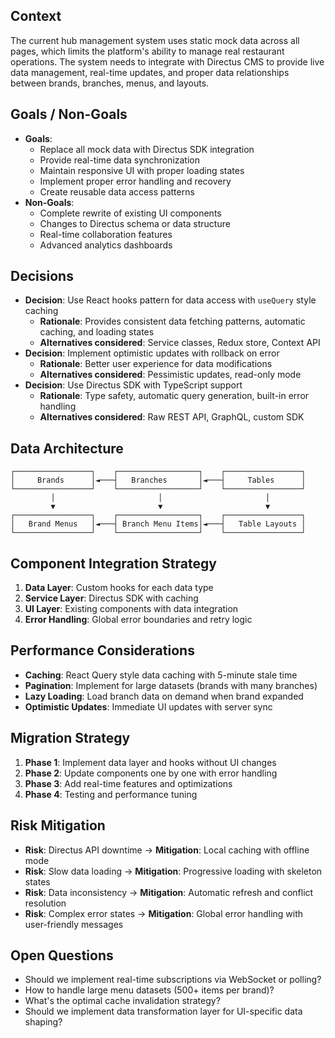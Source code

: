 ## Context
The current hub management system uses static mock data across all pages, which limits the platform's ability to manage real restaurant operations. The system needs to integrate with Directus CMS to provide live data management, real-time updates, and proper data relationships between brands, branches, menus, and layouts.

## Goals / Non-Goals
- **Goals**:
  - Replace all mock data with Directus SDK integration
  - Provide real-time data synchronization
  - Maintain responsive UI with proper loading states
  - Implement proper error handling and recovery
  - Create reusable data access patterns
- **Non-Goals**:
  - Complete rewrite of existing UI components
  - Changes to Directus schema or data structure
  - Real-time collaboration features
  - Advanced analytics dashboards

## Decisions
- **Decision**: Use React hooks pattern for data access with `useQuery` style caching
  - **Rationale**: Provides consistent data fetching patterns, automatic caching, and loading states
  - **Alternatives considered**: Service classes, Redux store, Context API
- **Decision**: Implement optimistic updates with rollback on error
  - **Rationale**: Better user experience for data modifications
  - **Alternatives considered**: Pessimistic updates, read-only mode
- **Decision**: Use Directus SDK with TypeScript support
  - **Rationale**: Type safety, automatic query generation, built-in error handling
  - **Alternatives considered**: Raw REST API, GraphQL, custom SDK

## Data Architecture
```
┌─────────────────┐    ┌──────────────────┐    ┌─────────────────┐
│     Brands      │◄───┤   Branches       │◄───┤     Tables      │
└─────────────────┘    └──────────────────┘    └─────────────────┘
         │                       │                       │
         ▼                       ▼                       ▼
┌─────────────────┐    ┌──────────────────┐    ┌─────────────────┐
│   Brand Menus   │◄───┤ Branch Menu Items│◄───┤   Table Layouts │
└─────────────────┘    └──────────────────┘    └─────────────────┘
```

## Component Integration Strategy
1. **Data Layer**: Custom hooks for each data type
2. **Service Layer**: Directus SDK with caching
3. **UI Layer**: Existing components with data integration
4. **Error Handling**: Global error boundaries and retry logic

## Performance Considerations
- **Caching**: React Query style data caching with 5-minute stale time
- **Pagination**: Implement for large datasets (brands with many branches)
- **Lazy Loading**: Load branch data on demand when brand expanded
- **Optimistic Updates**: Immediate UI updates with server sync

## Migration Strategy
1. **Phase 1**: Implement data layer and hooks without UI changes
2. **Phase 2**: Update components one by one with error handling
3. **Phase 3**: Add real-time features and optimizations
4. **Phase 4**: Testing and performance tuning

## Risk Mitigation
- **Risk**: Directus API downtime → **Mitigation**: Local caching with offline mode
- **Risk**: Slow data loading → **Mitigation**: Progressive loading with skeleton states
- **Risk**: Data inconsistency → **Mitigation**: Automatic refresh and conflict resolution
- **Risk**: Complex error states → **Mitigation**: Global error handling with user-friendly messages

## Open Questions
- Should we implement real-time subscriptions via WebSocket or polling?
- How to handle large menu datasets (500+ items per brand)?
- What's the optimal cache invalidation strategy?
- Should we implement data transformation layer for UI-specific data shaping?